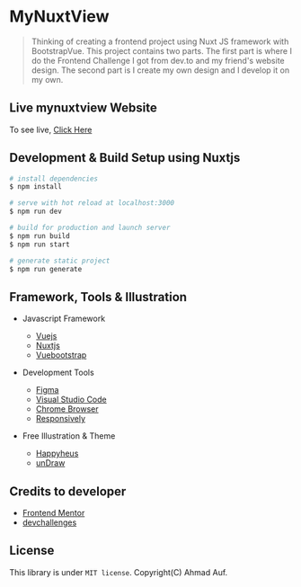 # **MyNuxtView**

> Thinking of creating a frontend project using Nuxt JS framework with BootstrapVue. This project contains two parts. The first part is where I do the Frontend Challenge I got from dev.to and my friend's website design. The second part is I create my own design and I develop it on my own.

## Live mynuxtview Website
To see live, [Click Here](https://mynuxtvue.vercel.app)

## Development & Build Setup using Nuxtjs

```bash
# install dependencies
$ npm install

# serve with hot reload at localhost:3000
$ npm run dev

# build for production and launch server
$ npm run build
$ npm run start

# generate static project
$ npm run generate
```

## Framework, Tools & Illustration
* Javascript Framework 
  - [Vuejs](https://vuejs.org)
  - [Nuxtjs](https://nuxtjs.org)
  - [Vuebootstrap](https://bootstrap-vue.org)

* Development Tools
  - [Figma](https://www.figma.com)
  - [Visual Studio Code](https://code.visualstudio.com)
  - [Chrome Browser](https://www.google.com/chrome)
  - [Responsively](https://responsively.app/)

* Free Illustration & Theme
  - [Happyheus](https://www.happyhues.co)
  - [unDraw](https://undraw.co)

## Credits to developer
* [Frontend Mentor](https://www.frontendmentor.io/challenges)
* [devchallenges](https://devchallenges.io/challenges)

## License
This library is under `MIT license`. Copyright(C) Ahmad Auf.
